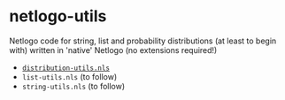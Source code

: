 # netlogo-utils
Netlogo code for string, list and probability distributions (at least to begin with) written in 'native' Netlogo (no extensions required!)

+ [`distribution-utils.nls`](distributions-utils.md)
+ `list-utils.nls` (to follow)
+ `string-utils.nls` (to follow)
